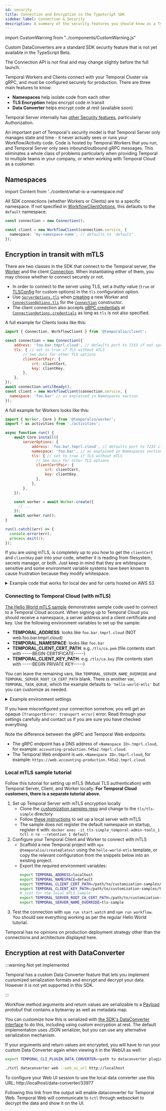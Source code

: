 ```yaml
---
id: security
title: Connection and Encryption in the TypeScript SDK
sidebar_label: Connection & Security
description: A summary of the security features you should know as a TypeScript SDK user.
---
```


import CustomWarning from "../components/CustomWarning.js"

<CustomWarning>

Custom DataConverters are a standard SDK security feature that is not yet available in the TypeScript Beta.

The Connection API is not final and may change slightly before the full launch.

</CustomWarning>

Temporal Workers and Clients connect with your Temporal Cluster via gRPC, and must be configured securely for production.
There are three main features to know:

- **Namespaces** help isolate code from each other
- **TLS Encryption** helps encrypt code in transit
- **Data Converter** helps encrypt code at rest (available soon)

Temporal Server internally has [other Security features](/docs/server/security), particularly Authorization.

An important part of Temporal's security model is that Temporal Server only manages state and time - it never actually sees or runs your Workflow/Activity code.
Code is hosted by Temporal Workers that you run, and Temporal Server only sees inbound/outbound gRPC messages.
This eliminates a whole class of problems particularly when providing Temporal to multiple teams in your company, or when working with Temporal Cloud as a customer.

## Namespaces

import Content from '../content/what-is-a-namespace.md'

<Content />

All SDK connections (whether Workers or Clients) are to a specific namespace.
If not specified in [WorkflowClientOptions](https://typescript.temporal.io/api/interfaces/client.WorkflowClientOptions), this defaults to the `default` namespace.

```ts
const connection = new Connection();

const client = new WorkflowClient(connection.service, {
  namespace: 'my-namespace-name', // defaults to 'default'
});
```

## Encryption in transit with mTLS

There are two classes in the SDK that connect to the Temporal server, the [Worker](https://typescript.temporal.io/api/classes/worker.worker) and the client [Connection](https://typescript.temporal.io/api/classes/client.connection/).
When instantiating either of them, you may choose whether to connect securely or not.

- In order to connect to the server using TLS, set a _truthy_ value (`true` or [TLSConfig](https://typescript.temporal.io/api/interfaces/common.tlsconfig/) for custom options) in the `tls` configuration option.
- Use [`ServerOptions.tls`](https://typescript.temporal.io/api/interfaces/worker.serveroptions#tls) when [creating](https://typescript.temporal.io/api/classes/worker.worker/#create) a new Worker and
  [`ConnectionOptions.tls`](https://typescript.temporal.io/api/interfaces/client.connectionoptions#tls) for the [`Connection`](https://typescript.temporal.io/api/classes/client.connection) constructor.
- The client connection also accepts [gRPC credentials](https://grpc.github.io/grpc/node/grpc.credentials.html) at [`ConnectionOptions.credentials`](https://typescript.temporal.io/api/interfaces/client.connectionoptions#tls) as long as `tls` is not also specified.

A full example for Clients looks like this:

```js
import { Connection, WorkflowClient } from '@temporalio/client';

const connection = new Connection({
    address: 'foo.bar.tmprl.cloud', // defaults port to 7233 if not specified
    tls: { // set to true if TLS without mTLS
        // See docs for other TLS options
        clientCertPair: {
            crt: clientCert,
            key: clientKey,
        },
    },
});
await connection.untilReady();
const client = new WorkflowClient(connection.service, {
  namespace: 'foo.bar' // as explained in Namespaces section
});
```

A full example for Workers looks like this:

```js
import { Worker, Core } from '@temporalio/worker';
import * as activities from './activities';

async function run() {
    await Core.install({
        serverOptions: {
            address: 'foo.bar.tmprl.cloud', // defaults port to 7233 if not specified
            namespace: 'foo.bar', // as explained in Namespaces section
            tls: { // set to true if TLS without mTLS
              // See docs for other TLS options
              clientCertPair: {
                  crt: clientCert,
                  key: clientKey,
              },
            },
        },
    });

    const worker = await Worker.create({
      // ...
    });
    await worker.run();
}

run().catch((err) => {
  console.error(err);
  process.exit(1);
});
```

If you are using mTLS, is completely up to you how to get the `clientCert` and `clientKey` pair into your code, whether it is reading from filesystem, secrets manager, or both.
Just keep in mind that they are whitespace sensitive and some environment variable systems have been known to cause frustration because they modify whitespace.

<details>
<summary>
  Example code that works for local dev and for certs hosted on AWS S3
</summary>

```ts
let serverRootCACertificate: Buffer | undefined;
let clientCertificate: Buffer | undefined;
let clientKey: Buffer | undefined;
if (certificateS3Bucket) {
  const s3 = new S3client({ region: certificateS3BucketRegion });
  serverRootCACertificate = await s3.getObject({
    bucket: certificateS3Bucket,
    key: serverRootCACertificatePath,
  });
  clientCertificate = await s3.getObject({
    bucket: certificateS3Bucket,
    key: clientCertPath,
  });
  clientKey = await s3.getObject({
    bucket: certificateS3Bucket,
    key: clientKeyPath,
  });
} else {
  serverRootCACertificate = fs.readFileSync(serverRootCACertificatePath);
  clientCertificate = fs.readFileSync(clientCertPath);
  clientKey = fs.readFileSync(clientKeyPath);
}
```

_Thanks to our Design Partner [Mina Abadir](https://twitter.com/abadir_) for sharing this.\_

</details>

<span id="mtls-tutorial"></span>

### Connecting to Temporal Cloud (with mTLS)

[The Hello World mTLS sample](https://github.com/temporalio/samples-node/tree/main/hello-world-mtls/) demonstrates sample code used to connect to a Temporal Cloud account.
When signing up to Temporal Cloud you should receive a namespace, a server address and a client certificate and key. Use the following environment variables to set up the sample:

- **TEMPORAL_ADDRESS**: looks like `foo.bar.tmprl.cloud` (NOT web.foo.bar.tmprl.cloud)
- **TEMPORAL_NAMESPACE**: looks like `foo.bar`
- **TEMPORAL_CLIENT_CERT_PATH**: e.g. `/tls/ca.pem` (file contents start with -----BEGIN CERTIFICATE-----)
- **TEMPORAL_CLIENT_KEY_PATH**: e.g. `/tls/ca.key` (file contents start with -----BEGIN PRIVATE KEY-----)

You can leave the remaining vars, like `TEMPORAL_SERVER_NAME_OVERRIDE` and `TEMPORAL_SERVER_ROOT_CA_CERT_PATH` blank.
There is another var, `TEMPORAL_TASK_QUEUE`, which the example defaults to `'hello-world-mtls'` but you can customize as needed.

<details>
<summary>Example environment settings</summary>

```ts
export function getEnv(): Env {
  return {
    address: 'foo.bar.tmprl.cloud', // NOT web.foo.bar.tmprl.cloud
    namespace: 'foo.bar', // as assigned
    clientCertPath: 'foobar.pem', // in project root
    clientKeyPath: 'foobar.key', // in project root
    taskQueue: process.env.TEMPORAL_TASK_QUEUE || 'hello-world-mtls', // just to ensure task queue is same on client and worker, totally optional
    // // not usually needed
    // serverNameOverride: process.env.TEMPORAL_SERVER_NAME_OVERRIDE,
    // serverRootCACertificatePath: process.env.TEMPORAL_SERVER_ROOT_CA_CERT_PATH,
  };
}
```

</details>

If you have misconfigured your connection somehow, you will get an opaque `[TransportError: transport error]` error. Read through your settings carefully and contact us if you are sure you have checked everything.

Note the difference between the gRPC and Temporal Web endpoints:

- The gRPC endpoint has a DNS address of `<Namespace ID>.tmprl.cloud`, for example: `accounting-production.f45a2.tmprl.cloud`.
- The Temporal Web endpoint is `web.<Namespace ID>.tmprl.cloud`, for example: `https://web.accounting-production.f45a2.tmprl.cloud`.

### Local mTLS sample tutorial

Follow this tutorial for setting up mTLS (Mutual TLS authentication) with Temporal Server, Client, and Worker locally.
**For Temporal Cloud customers, there is a separate tutorial above.**

1. Set up Temporal Server with mTLS encryption locally
   - Clone the [customization samples repo](https://github.com/temporalio/customization-samples/) and change to the `tls/tls-simple` directory
   - Follow [these instructions](https://github.com/temporalio/customization-samples/tree/master/tls/tls-simple#readme) to set up a local server with mTLS
   - The sample does not register the default namespace on startup, register it with: `docker exec -it tls-simple_temporal-admin-tools_1 tctl n re --retention 1 default`
1. Configure your Temporal Client and Worker to connect with mTLS
   - Scaffold a new Temporal project with `npx @temporalio/create@latest` using the `hello-world-mtls` template, or copy the relevant configuration from the snippets below into an existing project.
   - Export the required environment variables:
     ```bash
     export TEMPORAL_ADDRESS=localhost
     export TEMPORAL_NAMESPACE=default
     export TEMPORAL_CLIENT_CERT_PATH=/path/to/customization-samples/tls/tls-simple/certs/client.pem
     export TEMPORAL_CLIENT_KEY_PATH=/path/to/customization-samples/tls/tls-simple/certs/client.key
     # just for the local mTLS sample
     export TEMPORAL_SERVER_ROOT_CA_CERT_PATH=/path/to/customization-samples/tls/tls-simple/certs/ca.cert
     export TEMPORAL_SERVER_NAME_OVERRIDE=tls-sample
     ```
1. Test the connection with `npm run start.watch` and `npm run workflow`.
   You should see everything working as per the regular Hello World tutorial.

Temporal has no opinions on production deployment strategy other than the connections and architecture displayed here.

## Encryption at rest with DataConverter

:::warning Not yet implemented

Temporal has a custom Data Converter feature that lets you implement customized serialization formats and encrypt and decrypt your data.
However it is not yet supported in this SDK.

:::

Workflow method arguments and return values are serializable to a [Payload](https://github.com/temporalio/api/blob/4c2f6a281fa3fde8b0a24447de3e0d0f47d230b4/temporal/api/common/v1/message.proto#L49) protobuf that contains a bytearray as well as metadata map.

You can customize _how_ this is serialized with [the SDK's DataConverter interface](https://github.com/temporalio/sdk-typescript/blob/ca6f4ee0868081e0c115ff05bda6a5e47c13493d/packages/common/src/converter/data-converter.ts) to do this, including using custom encryption at rest.
The default implementation uses JSON serializer, but you can use any alternative serialization mechanism.

If your arguments and return values are encrypted, you will have to run your custom Data Converter again when viewing it in the WebUI as well:

```bash
export TEMPORAL_CLI_PLUGIN_DATA_CONVERTER=<path to dataconverter plugin>

./tctl dataconverter web --web_ui_url http://localhost
```

To configure your Web UI session to use the local data converter use this URL: http://localhost/data-converter/33977

Following this link from the output will enable dataconverter for Temporal Web. Temporal Web will communicate to `tctl` through websocket to decrypt the data and show it on the UI.
